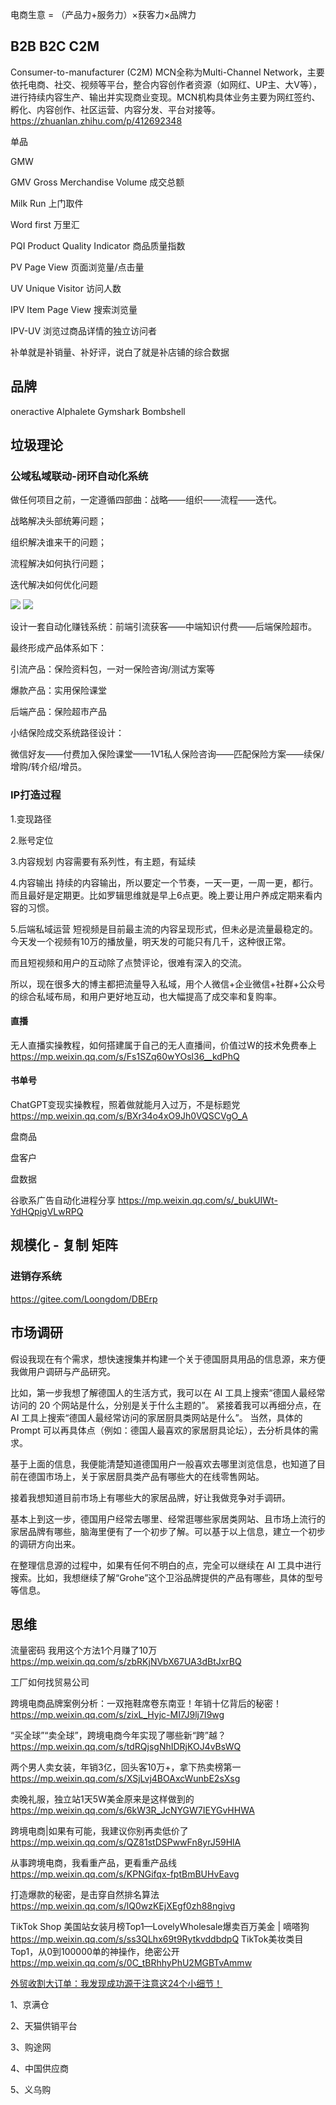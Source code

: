 电商生意 = （产品力+服务力）×获客力×品牌力

## B2B B2C C2M
Consumer-to-manufacturer (C2M) 
MCN全称为Multi-Channel Network，主要依托电商、社交、视频等平台，整合内容创作者资源（如网红、UP主、大V等），进行持续内容生产、输出并实现商业变现。MCN机构具体业务主要为网红签约、孵化、内容创作、社区运营、内容分发、平台对接等。
https://zhuanlan.zhihu.com/p/412692348

单品

GMW

GMV Gross Merchandise Volume 成交总额

Milk Run 上门取件

Word first 万里汇

PQI Product Quality Indicator 商品质量指数

PV Page View 页面浏览量/点击量

UV Unique Visitor 访问人数

IPV Item Page View 搜索浏览量

IPV-UV 浏览过商品详情的独立访问者

补单就是补销量、补好评，说白了就是补店铺的综合数据

## 品牌

oneractive Alphalete Gymshark Bombshell

## 垃圾理论

### 公域私域联动-闭环自动化系统

做任何项目之前，一定遵循四部曲：战略——组织——流程——迭代。


战略解决头部统筹问题；

组织解决谁来干的问题；

流程解决如何执行问题；

迭代解决如何优化问题

![](./method1.png)
![](./method2.png)

设计一套自动化赚钱系统：前端引流获客——中端知识付费——后端保险超市。

最终形成产品体系如下：

引流产品：保险资料包，一对一保险咨询/测试方案等

爆款产品：实用保险课堂

后端产品：保险超市产品

小结保险成交系统路径设计：

微信好友——付费加入保险课堂——1V1私人保险咨询——匹配保险方案——续保/增购/转介绍/增员。

### IP打造过程

1.变现路径

2.账号定位

3.内容规划
内容需要有系列性，有主题，有延续

4.内容输出
持续的内容输出，所以要定一个节奏，一天一更，一周一更，都行。而且最好是定期更。比如罗辑思维就是早上6点更。晚上要让用户养成定期来看内容的习惯。

5.后端私域运营
短视频是目前最主流的内容呈现形式，但未必是流量最稳定的。今天发一个视频有10万的播放量，明天发的可能只有几千，这种很正常。

而且短视频和用户的互动除了点赞评论，很难有深入的交流。

所以，现在很多大的博主都把流量导入私域，用个人微信+企业微信+社群+公众号的综合私域布局，和用户更好地互动，也大幅提高了成交率和复购率。

#### 直播
无人直播实操教程，如何搭建属于自己的无人直播间，价值过W的技术免费奉上
https://mp.weixin.qq.com/s/Fs1SZq60wYOsl36__kdPhQ

#### 书单号
ChatGPT变现实操教程，照着做就能月入过万，不是标题党
https://mp.weixin.qq.com/s/BXr34o4xO9Jh0VQSCVgO_A

盘商品

盘客户

盘数据


谷歌系广告自动化进程分享 https://mp.weixin.qq.com/s/_bukUIWt-YdHQpigVLwRPQ


## 规模化 - 复制 矩阵
### 进销存系统
https://gitee.com/Loongdom/DBErp


## 市场调研
假设我现在有个需求，想快速搜集并构建一个关于德国厨具用品的信息源，来方便我做用户调研与产品研究。

比如，第一步我想了解德国人的生活方式，我可以在 AI 工具上搜索“德国人最经常访问的 20 个网站是什么，分别是关于什么主题的”。
紧接着我可以再细分点，在 AI 工具上搜索“德国人最经常访问的家居厨具类网站是什么”。
当然，具体的 Prompt 可以再具体点（例如：德国人最喜欢的家居厨具论坛），去分析具体的需求。

基于上面的信息，我便能清楚知道德国用户一般喜欢去哪里浏览信息，也知道了目前在德国市场上，关于家居厨具类产品有哪些大的在线零售网站。

接着我想知道目前市场上有哪些大的家居品牌，好让我做竞争对手调研。

基本上到这一步，德国用户经常去哪里、经常逛哪些家居类网站、且市场上流行的家居品牌有哪些，脑海里便有了一个初步了解。可以基于以上信息，建立一个初步的调研方向出来。

在整理信息源的过程中，如果有任何不明白的点，完全可以继续在 AI 工具中进行搜索。比如，我想继续了解“Grohe”这个卫浴品牌提供的产品有哪些，具体的型号等信息。

## 思维


流量密码
我用这个方法1个月赚了10万 https://mp.weixin.qq.com/s/zbRKjNVbX67UA3dBtJxrBQ

工厂如何找贸易公司

跨境电商品牌案例分析：一双拖鞋席卷东南亚！年销十亿背后的秘密！
https://mp.weixin.qq.com/s/zixL_Hyjc-MI7J9lj7I9wg

“买全球”“卖全球”，跨境电商今年实现了哪些新“跨”越？
https://mp.weixin.qq.com/s/tdRQjsgNhIDRjKOJ4vBsWQ

两个男人卖女装，年销3亿，回头客10万+，拿下热卖榜第一
https://mp.weixin.qq.com/s/XSjLvj4BOAxcWunbE2sXsg

卖晚礼服，独立站1天5W美金原来是这样做到的
https://mp.weixin.qq.com/s/6kW3R_JcNYGW7IEYGvHHWA

跨境电商|如果有可能，我建议你别再卖低价了
https://mp.weixin.qq.com/s/QZ81stDSPwwFn8yrJ59HlA

从事跨境电商，我看重产品，更看重产品线
https://mp.weixin.qq.com/s/KPNGifqx-fptBmBUHvEavg

打造爆款的秘密，是击穿自然排名算法
https://mp.weixin.qq.com/s/lQ0wzKEjXEgf0zh88ngivg

TikTok Shop 美国站女装月榜Top1—LovelyWholesale爆卖百万美金 | 嘀嗒狗
https://mp.weixin.qq.com/s/ss3QLhx69t9RytkvddbdpQ
TikTok美妆类目Top1，从0到100000单的神操作，绝密公开
https://mp.weixin.qq.com/s/0C_tBRhhyPhU2MGBTvAmmw


[外贸收割大订单：我发现成功源于注意这24个小细节！](https://mp.weixin.qq.com/s/IT2ORpvPczzVmBryJgJdzA)


1、京满仓

2、天猫供销平台

3、购途网

4、中国供应商

5、义乌购




